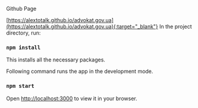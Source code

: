Github Page

[https://alextotalk.github.io/advokat.gov.ua](https://alextotalk.github.io/advokat.gov.ua){:target="_blank"}
In the project directory, run:

### `npm install`
This installs all the necessary packages.

Following command runs the app in the development mode.
### `npm start`
Open [http://localhost:3000](http://localhost:3000) to view it in your browser.

